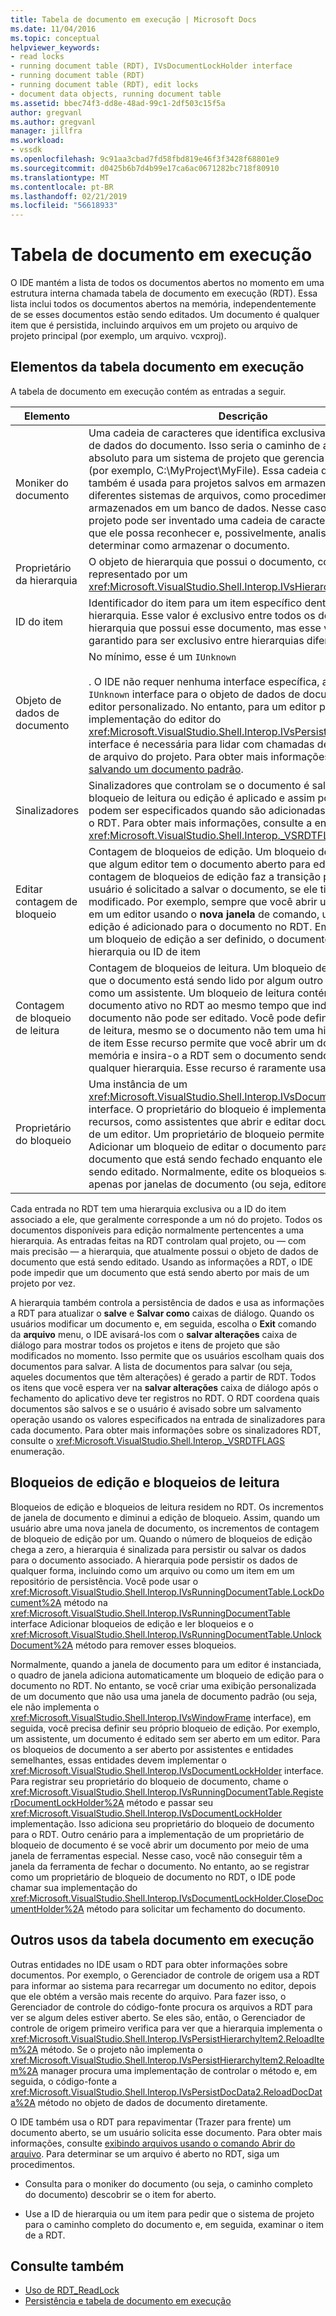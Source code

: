 ```yaml
---
title: Tabela de documento em execução | Microsoft Docs
ms.date: 11/04/2016
ms.topic: conceptual
helpviewer_keywords:
- read locks
- running document table (RDT), IVsDocumentLockHolder interface
- running document table (RDT)
- running document table (RDT), edit locks
- document data objects, running document table
ms.assetid: bbec74f3-dd8e-48ad-99c1-2df503c15f5a
author: gregvanl
ms.author: gregvanl
manager: jillfra
ms.workload:
- vssdk
ms.openlocfilehash: 9c91aa3cbad7fd58fbd819e46f3f3428f68801e9
ms.sourcegitcommit: d0425b6b7d4b99e17ca6ac0671282bc718f80910
ms.translationtype: MT
ms.contentlocale: pt-BR
ms.lasthandoff: 02/21/2019
ms.locfileid: "56618933"
---
```

# <a name="running-document-table"></a>Tabela de documento em execução
O IDE mantém a lista de todos os documentos abertos no momento em uma estrutura interna chamada tabela de documento em execução (RDT). Essa lista inclui todos os documentos abertos na memória, independentemente de se esses documentos estão sendo editados. Um documento é qualquer item que é persistida, incluindo arquivos em um projeto ou arquivo de projeto principal (por exemplo, um arquivo. vcxproj).

## <a name="elements-of-the-running-document-table"></a>Elementos da tabela documento em execução
 A tabela de documento em execução contém as entradas a seguir.

|Elemento|Descrição|
|-------------|-----------------|
|Moniker do documento|Uma cadeia de caracteres que identifica exclusivamente o objeto de dados do documento. Isso seria o caminho de arquivo absoluto para um sistema de projeto que gerencia os arquivos (por exemplo, C:\MyProject\MyFile). Essa cadeia de caracteres também é usada para projetos salvos em armazenamentos diferentes sistemas de arquivos, como procedimentos armazenados em um banco de dados. Nesse caso, o sistema de projeto pode ser inventado uma cadeia de caracteres exclusiva que ele possa reconhecer e, possivelmente, analisá-lo para determinar como armazenar o documento.|
|Proprietário da hierarquia|O objeto de hierarquia que possui o documento, conforme representado por um <xref:Microsoft.VisualStudio.Shell.Interop.IVsHierarchy> interface.|
|ID do item|Identificador do item para um item específico dentro da hierarquia. Esse valor é exclusivo entre todos os documentos na hierarquia que possui esse documento, mas esse valor não é garantido para ser exclusivo entre hierarquias diferentes.|
|Objeto de dados de documento|No mínimo, esse é um `IUnknown`<br /><br /> . O IDE não requer nenhuma interface específica, além de `IUnknown` interface para o objeto de dados de documento de um editor personalizado. No entanto, para um editor padrão, a implementação do editor do <xref:Microsoft.VisualStudio.Shell.Interop.IVsPersistDocData2> interface é necessária para lidar com chamadas de persistência de arquivo do projeto. Para obter mais informações, consulte [salvando um documento padrão](../../extensibility/internals/saving-a-standard-document.md).|
|Sinalizadores|Sinalizadores que controlam se o documento é salvo, se um bloqueio de leitura ou edição é aplicado e assim por diante, podem ser especificados quando são adicionadas entradas para o RDT. Para obter mais informações, consulte a enumeração <xref:Microsoft.VisualStudio.Shell.Interop._VSRDTFLAGS>.|
|Editar contagem de bloqueio|Contagem de bloqueios de edição. Um bloqueio de edição indica que algum editor tem o documento aberto para edição. Quando a contagem de bloqueios de edição faz a transição para zero, o usuário é solicitado a salvar o documento, se ele tiver sido modificado. Por exemplo, sempre que você abrir um documento em um editor usando o **nova janela** de comando, um bloqueio de edição é adicionado para o documento no RDT. Em ordem para um bloqueio de edição a ser definido, o documento deve ter uma hierarquia ou ID de item|
|Contagem de bloqueio de leitura|Contagem de bloqueios de leitura. Um bloqueio de leitura indica que o documento está sendo lido por algum outro mecanismo, como um assistente. Um bloqueio de leitura contém um documento ativo no RDT ao mesmo tempo que indica que o documento não pode ser editado. Você pode definir um bloqueio de leitura, mesmo se o documento não tem uma hierarquia ou ID de item Esse recurso permite que você abrir um documento na memória e insira-o a RDT sem o documento sendo pertencente a qualquer hierarquia. Esse recurso é raramente usado.|
|Proprietário do bloqueio|Uma instância de um <xref:Microsoft.VisualStudio.Shell.Interop.IVsDocumentLockHolder> interface. O proprietário do bloqueio é implementado por recursos, como assistentes que abrir e editar documentos fora de um editor. Um proprietário de bloqueio permite que o recurso Adicionar um bloqueio de editar o documento para impedir que o documento que está sendo fechado enquanto ele ainda está sendo editado. Normalmente, edite os bloqueios são adicionados apenas por janelas de documento (ou seja, editores).|

 Cada entrada no RDT tem uma hierarquia exclusiva ou a ID do item associado a ele, que geralmente corresponde a um nó do projeto. Todos os documentos disponíveis para edição normalmente pertencentes a uma hierarquia. As entradas feitas na RDT controlam qual projeto, ou — com mais precisão — a hierarquia, que atualmente possui o objeto de dados de documento que está sendo editado. Usando as informações a RDT, o IDE pode impedir que um documento que está sendo aberto por mais de um projeto por vez.

 A hierarquia também controla a persistência de dados e usa as informações a RDT para atualizar o **salve** e **Salvar como** caixas de diálogo. Quando os usuários modificar um documento e, em seguida, escolha o **Exit** comando da **arquivo** menu, o IDE avisará-los com o **salvar alterações** caixa de diálogo para mostrar todos os projetos e itens de projeto que são modificados no momento. Isso permite que os usuários escolham quais dos documentos para salvar. A lista de documentos para salvar (ou seja, aqueles documentos que têm alterações) é gerado a partir de RDT. Todos os itens que você espera ver na **salvar alterações** caixa de diálogo após o fechamento do aplicativo deve ter registros no RDT. O RDT coordena quais documentos são salvos e se o usuário é avisado sobre um salvamento operação usando os valores especificados na entrada de sinalizadores para cada documento. Para obter mais informações sobre os sinalizadores RDT, consulte o <xref:Microsoft.VisualStudio.Shell.Interop._VSRDTFLAGS> enumeração.

## <a name="edit-locks-and-read-locks"></a>Bloqueios de edição e bloqueios de leitura
 Bloqueios de edição e bloqueios de leitura residem no RDT. Os incrementos de janela de documento e diminui a edição de bloqueio. Assim, quando um usuário abre uma nova janela de documento, os incrementos de contagem de bloqueio de edição por um. Quando o número de bloqueios de edição chega a zero, a hierarquia é sinalizada para persistir ou salvar os dados para o documento associado. A hierarquia pode persistir os dados de qualquer forma, incluindo como um arquivo ou como um item em um repositório de persistência. Você pode usar o <xref:Microsoft.VisualStudio.Shell.Interop.IVsRunningDocumentTable.LockDocument%2A> método na <xref:Microsoft.VisualStudio.Shell.Interop.IVsRunningDocumentTable> interface Adicionar bloqueios de edição e ler bloqueios e o <xref:Microsoft.VisualStudio.Shell.Interop.IVsRunningDocumentTable.UnlockDocument%2A> método para remover esses bloqueios.

 Normalmente, quando a janela de documento para um editor é instanciada, o quadro de janela adiciona automaticamente um bloqueio de edição para o documento no RDT. No entanto, se você criar uma exibição personalizada de um documento que não usa uma janela de documento padrão (ou seja, ele não implementa o <xref:Microsoft.VisualStudio.Shell.Interop.IVsWindowFrame> interface), em seguida, você precisa definir seu próprio bloqueio de edição. Por exemplo, um assistente, um documento é editado sem ser aberto em um editor. Para os bloqueios de documento a ser aberto por assistentes e entidades semelhantes, essas entidades devem implementar o <xref:Microsoft.VisualStudio.Shell.Interop.IVsDocumentLockHolder> interface. Para registrar seu proprietário do bloqueio de documento, chame o <xref:Microsoft.VisualStudio.Shell.Interop.IVsRunningDocumentTable.RegisterDocumentLockHolder%2A> método e passar seu <xref:Microsoft.VisualStudio.Shell.Interop.IVsDocumentLockHolder> implementação. Isso adiciona seu proprietário do bloqueio de documento para o RDT. Outro cenário para a implementação de um proprietário de bloqueio de documento é se você abrir um documento por meio de uma janela de ferramentas especial. Nesse caso, você não conseguir têm a janela da ferramenta de fechar o documento. No entanto, ao se registrar como um proprietário de bloqueio de documento no RDT, o IDE pode chamar sua implementação do <xref:Microsoft.VisualStudio.Shell.Interop.IVsDocumentLockHolder.CloseDocumentHolder%2A> método para solicitar um fechamento do documento.

## <a name="other-uses-of-the-running-document-table"></a>Outros usos da tabela documento em execução
 Outras entidades no IDE usam o RDT para obter informações sobre documentos. Por exemplo, o Gerenciador de controle de origem usa a RDT para informar ao sistema para recarregar um documento no editor, depois que ele obtém a versão mais recente do arquivo. Para fazer isso, o Gerenciador de controle do código-fonte procura os arquivos a RDT para ver se algum deles estiver aberto. Se eles são, então, o Gerenciador de controle de origem primeiro verifica para ver que a hierarquia implementa o <xref:Microsoft.VisualStudio.Shell.Interop.IVsPersistHierarchyItem2.ReloadItem%2A> método. Se o projeto não implementa o <xref:Microsoft.VisualStudio.Shell.Interop.IVsPersistHierarchyItem2.ReloadItem%2A> manager procura uma implementação de controlar o método e, em seguida, o código-fonte a <xref:Microsoft.VisualStudio.Shell.Interop.IVsPersistDocData2.ReloadDocData%2A> método no objeto de dados de documento diretamente.

 O IDE também usa o RDT para repavimentar (Trazer para frente) um documento aberto, se um usuário solicita esse documento. Para obter mais informações, consulte [exibindo arquivos usando o comando Abrir do arquivo](../../extensibility/internals/displaying-files-by-using-the-open-file-command.md). Para determinar se um arquivo é aberto no RDT, siga um procedimentos.

-   Consulta para o moniker do documento (ou seja, o caminho completo do documento) descobrir se o item for aberto.

-   Use a ID de hierarquia ou um item para pedir que o sistema de projeto para o caminho completo do documento e, em seguida, examinar o item de a RDT.

## <a name="see-also"></a>Consulte também
- [Uso de RDT_ReadLock](../../extensibility/internals/rdt-readlock-usage.md)
- [Persistência e tabela de documento em execução](../../extensibility/internals/persistence-and-the-running-document-table.md)